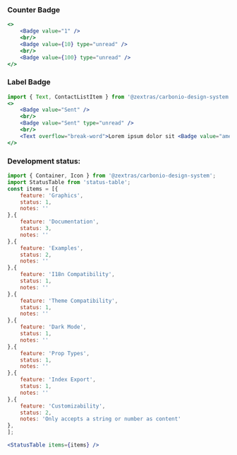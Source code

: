 <!--
SPDX-FileCopyrightText: 2021 Zextras <https://www.zextras.com>

SPDX-License-Identifier: AGPL-3.0-only
-->

### Counter Badge

```jsx
<>
    <Badge value="1" />
    <br/>
    <Badge value={10} type="unread" />
    <br/>
    <Badge value={100} type="unread" />
</>
```

### Label Badge
```jsx
import { Text, ContactListItem } from '@zextras/carbonio-design-system';
<>
    <Badge value="Sent" />
    <br/>
    <Badge value="Sent" type="unread" />
    <br/>
    <Text overflow="break-word">Lorem ipsum dolor sit <Badge value="amet" type="unread" /></Text>
</>
```

### Development status:
```jsx noEditor
import { Container, Icon } from '@zextras/carbonio-design-system';
import StatusTable from 'status-table';
const items = [{
    feature: 'Graphics',
    status: 1,
    notes: ''
},{
    feature: 'Documentation',
    status: 3,
    notes: ''
},{
    feature: 'Examples',
    status: 2,
    notes: ''
},{
    feature: 'I18n Compatibility',
    status: 1,
    notes: ''
},{
    feature: 'Theme Compatibility',
    status: 1,
    notes: ''
},{
    feature: 'Dark Mode',
    status: 1,
    notes: ''
},{
    feature: 'Prop Types',
    status: 1,
    notes: ''
},{
    feature: 'Index Export',
    status: 1,
    notes: ''
},{
    feature: 'Customizability',
    status: 2,
    notes: 'Only accepts a string or number as content'
},
];

<StatusTable items={items} />

```